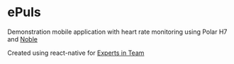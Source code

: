 # ePuls

Demonstration mobile application with heart rate monitoring using Polar H7 and [Noble](https://github.com/sandeepmistry/noble)

Created using react-native for [Experts in Team](https://www.ntnu.no/web/eit/hls3800)
